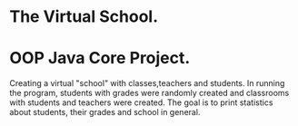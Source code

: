 # The Virtual School.
# OOP Java Core Project.
Creating a virtual "school" with classes,teachers and students.
In running the program, students with grades were randomly created and classrooms with students and teachers were created.
The goal is to print statistics about students, their grades and school in general.
